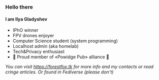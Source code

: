 ### Hello there

#### I am Ilya Gladyshev

* IPhO winner
* FPV drones enjoyer
* Computer Science student (system programming)
* Localhost admin (aka homelab)
* Tech&Privacy enthusiast
* :star2: Proud member of «Powidge Pub» alliance :star2:

*You can visit https://forestfox.tk for more info and my contacts or read cringe articles. Or found in Fediverse (please don't)*

